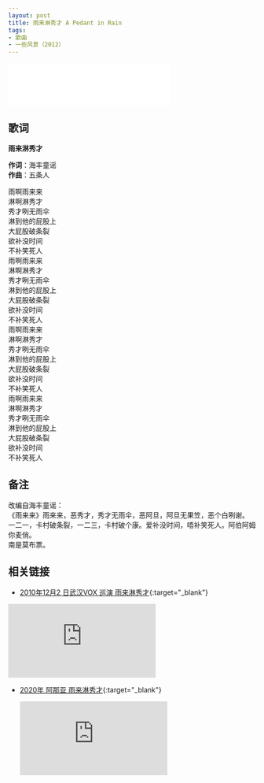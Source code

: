 ```yaml
---
layout: post
title: 雨来淋秀才 A Pedant in Rain
tags:
- 歌曲
- 一些风景（2012）
---
```


<iframe frameborder="no" border="0" marginwidth="0" marginheight="0" width=330 height=86 src="//music.163.com/outchain/player?type=2&id=28587871&auto=1&height=66"></iframe>

## 歌词

**雨来淋秀才**

**作词**：海丰童谣  
**作曲**：五条人

雨啊雨来来  
淋啊淋秀才  
秀才咧无雨伞  
淋到他的屁股上  
大屁股破条裂  
欲补没时间  
不补笑死人  
雨啊雨来来  
淋啊淋秀才  
秀才咧无雨伞  
淋到他的屁股上  
大屁股破条裂  
欲补没时间  
不补笑死人  
雨啊雨来来  
淋啊淋秀才  
秀才咧无雨伞  
淋到他的屁股上  
大屁股破条裂  
欲补没时间  
不补笑死人  
雨啊雨来来  
淋啊淋秀才  
秀才咧无雨伞  
淋到他的屁股上  
大屁股破条裂  
欲补没时间  
不补笑死人

## 备注

改编自海丰童谣：  
《雨来来》雨来来，恶秀才，秀才无雨伞，恶阿旦，阿旦无果笠，恶个白咧谢。  
一二一，卡村破条裂，一二三，卡村破个康。爱补没时间，唔补笑死人。阿伯阿姆你麦俏。  
南是莫布票。

## 相关链接

* [2010年12月2 日武汉VOX 巡演 雨来淋秀才](https://www.bilibili.com/video/BV1BK411P7KT/){:target="_blank"}

<div class="iframe-container">
<iframe class="responsive-iframe" src="http://player.bilibili.com/player.html?aid=499694412&cid=239120660&page=1&high_quality=1" frameborder="no" allowfullscreen="true"></iframe>
</div>

* [2020年 阿那亚 雨来淋秀才](https://www.bilibili.com/video/BV1BK411P7KT/){:target="_blank"}
  
  <div class="iframe-container"><iframe class="responsive-iframe" src="http://player.bilibili.com/player.html?aid=499641243&cid=238977535&page=1" frameborder="no" allowfullscreen="true"></iframe></div>
